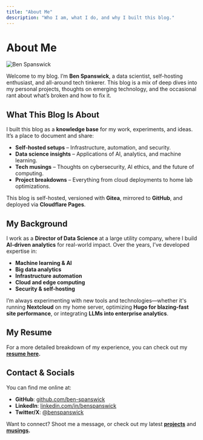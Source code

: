 ```yaml
---
title: "About Me"
description: "Who I am, what I do, and why I built this blog."
---
```


# About Me

![Ben Spanswick](/img/headshot.jpg)

Welcome to my blog. I’m **Ben Spanswick**, a data scientist, self-hosting enthusiast, and all-around tech tinkerer. This blog is a mix of deep dives into my personal projects, thoughts on emerging technology, and the occasional rant about what’s broken and how to fix it.

## What This Blog Is About
I built this blog as a **knowledge base** for my work, experiments, and ideas. It’s a place to document and share:
- **Self-hosted setups** – Infrastructure, automation, and security.
- **Data science insights** – Applications of AI, analytics, and machine learning.
- **Tech musings** – Thoughts on cybersecurity, AI ethics, and the future of computing.
- **Project breakdowns** – Everything from cloud deployments to home lab optimizations.

This blog is self-hosted, versioned with **Gitea**, mirrored to **GitHub**, and deployed via **Cloudflare Pages**.

## My Background
I work as a **Director of Data Science** at a large utility company, where I build **AI-driven analytics** for real-world impact. Over the years, I’ve developed expertise in:
- **Machine learning & AI**
- **Big data analytics**
- **Infrastructure automation**
- **Cloud and edge computing**
- **Security & self-hosting**

I’m always experimenting with new tools and technologies—whether it's running **Nextcloud** on my home server, optimizing **Hugo for blazing-fast site performance**, or integrating **LLMs into enterprise analytics**.

## My Resume
For a more detailed breakdown of my experience, you can check out my **[resume here](/files/Spanswick_resume2025.pdf).**

## Contact & Socials
You can find me online at:
- **GitHub**: [github.com/ben-spanswick](https://github.com/ben-spanswick)
- **LinkedIn**: [linkedin.com/in/benspanswick](https://linkedin.com/in/benspanswick)
- **Twitter/X**: [@benspanswick](https://twitter.com/benspanswick)

Want to connect? Shoot me a message, or check out my latest **[projects](/projects/)** and **[musings](/musings/).**
